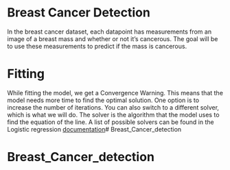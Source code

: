 # Breast Cancer Detection
In the breast cancer dataset, each datapoint has measurements from an image of a breast mass and whether or not it’s cancerous. The goal will be to use these measurements to predict if the mass is cancerous.


# Fitting
While fitting the model, we get a Convergence Warning. This means that the model needs more time to find the optimal solution. One option is to increase the number of iterations. You can also switch to a different solver, which is what we will do. The solver is the algorithm that the model uses to find the equation of the line. A list of possible solvers can be found in the Logistic regression [documentation](https://scikit-learn.org/stable/modules/generated/sklearn.linear_model.LogisticRegression.html)# Breast_Cancer_detection
# Breast_Cancer_detection
